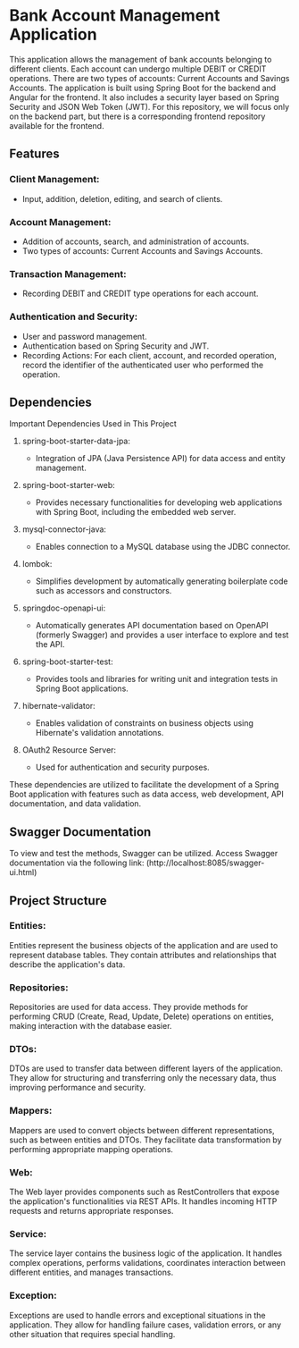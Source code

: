 # Bank Account Management Application
This application allows the management of bank accounts belonging to different clients. Each account can undergo multiple DEBIT or CREDIT operations. There are two types of accounts: Current Accounts and Savings Accounts. The application is built using Spring Boot for the backend and Angular for the frontend. It also includes a security layer based on Spring Security and JSON Web Token (JWT). For this repository, we will focus only on the backend part, but there is a corresponding frontend repository available for the frontend.
## Features

### Client Management:
- Input, addition, deletion, editing, and search of clients.

### Account Management:
- Addition of accounts, search, and administration of accounts.
- Two types of accounts: Current Accounts and Savings Accounts.

### Transaction Management:
- Recording DEBIT and CREDIT type operations for each account.

### Authentication and Security:
- User and password management.
- Authentication based on Spring Security and JWT.
- Recording Actions: For each client, account, and recorded operation, record the identifier of the authenticated user who performed the operation.

## Dependencies

Important Dependencies Used in This Project

1. spring-boot-starter-data-jpa:
   - Integration of JPA (Java Persistence API) for data access and entity management.

2. spring-boot-starter-web:
   - Provides necessary functionalities for developing web applications with Spring Boot, including the embedded web server.

3. mysql-connector-java:
   - Enables connection to a MySQL database using the JDBC connector.

4. lombok:
   - Simplifies development by automatically generating boilerplate code such as accessors and constructors.

5. springdoc-openapi-ui:
   - Automatically generates API documentation based on OpenAPI (formerly Swagger) and provides a user interface to explore and test the API.

6. spring-boot-starter-test:
   - Provides tools and libraries for writing unit and integration tests in Spring Boot applications.

7. hibernate-validator:
   - Enables validation of constraints on business objects using Hibernate's validation annotations.

8. OAuth2 Resource Server:
   - Used for authentication and security purposes.

These dependencies are utilized to facilitate the development of a Spring Boot application with features such as data access, web development, API documentation, and data validation.


## Swagger Documentation

To view and test the methods, Swagger can be utilized. Access Swagger documentation via the following link:
(http://localhost:8085/swagger-ui.html)

## Project Structure

### Entities:
Entities represent the business objects of the application and are used to represent database tables. They contain attributes and relationships that describe the application's data.

### Repositories:
Repositories are used for data access. They provide methods for performing CRUD (Create, Read, Update, Delete) operations on entities, making interaction with the database easier.

### DTOs:
DTOs are used to transfer data between different layers of the application. They allow for structuring and transferring only the necessary data, thus improving performance and security.

### Mappers:
Mappers are used to convert objects between different representations, such as between entities and DTOs. They facilitate data transformation by performing appropriate mapping operations.

### Web:
The Web layer provides components such as RestControllers that expose the application's functionalities via REST APIs. It handles incoming HTTP requests and returns appropriate responses.

### Service:
The service layer contains the business logic of the application. It handles complex operations, performs validations, coordinates interaction between different entities, and manages transactions.

### Exception:
Exceptions are used to handle errors and exceptional situations in the application. They allow for handling failure cases, validation errors, or any other situation that requires special handling.



